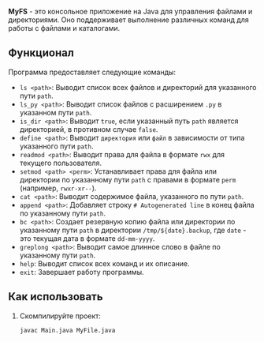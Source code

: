 **MyFS** - это консольное приложение на Java для управления файлами и директориями. Оно поддерживает выполнение различных команд для работы с файлами и каталогами.

## Функционал

Программа предоставляет следующие команды:

- `ls <path>`: Выводит список всех файлов и директорий для указанного пути `path`.
- `ls_py <path>`: Выводит список файлов с расширением `.py` в указанном пути `path`.
- `is_dir <path>`: Выводит `true`, если указанный путь `path` является директорией, в противном случае `false`.
- `define <path>`: Выводит `директория` или `файл` в зависимости от типа указанного пути `path`.
- `readmod <path>`: Выводит права для файла в формате `rwx` для текущего пользователя.
- `setmod <path> <perm>`: Устанавливает права для файла или директории по указанному пути `path` с правами в формате `perm` (например, `rwxr-xr--`).
- `cat <path>`: Выводит содержимое файла, указанного по пути `path`.
- `append <path>`: Добавляет строку `# Autogenerated line` в конец файла по указанному пути `path`.
- `bc <path>`: Создает резервную копию файла или директории по указанному пути `path` в директории `/tmp/${date}.backup`, где `date` - это текущая дата в формате `dd-mm-yyyy`.
- `greplong <path>`: Выводит самое длинное слово в файле по указанному пути `path`.
- `help`: Выводит список всех команд и их описание.
- `exit`: Завершает работу программы.

## Как использовать

1. Скомпилируйте проект:
   ```bash
   javac Main.java MyFile.java